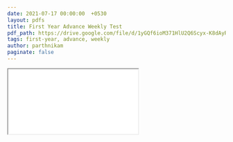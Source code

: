 ```yaml
---
date: 2021-07-17 00:00:00  +0530
layout: pdfs
title: First Year Advance Weekly Test
pdf_path: https://drive.google.com/file/d/1yGQf6ioM371HlU2Q6Scyx-K8dAyRfczU/preview?usp=drive_link
tags: first-year, advance, weekly
author: parthnikam
paginate: false
---
```


<iframe class="embed-pdf" src="{{ page.pdf_path }}#toolbar=0" seamless="seamless" scrolling="no" style="overflow:hidden"></iframe>

